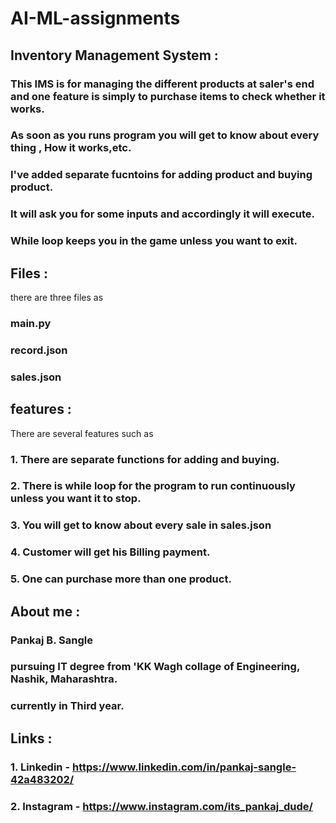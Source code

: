 # AI-ML-assignments

## Inventory Management System :
 ### This IMS is for managing the different products at saler's end and one feature is simply to purchase items to check whether it works.
 ### As soon as you runs program you will get to know about every thing , How it works,etc.
 ### I've added separate fucntoins for adding product and buying product.
 ### It will ask you for some inputs and accordingly it will execute.
 ### While loop keeps you in the game unless you want to exit.

## Files :
  there are three files as
  ### main.py
  ### record.json
  ### sales.json
  
## features :
  There are several features such as
  ### 1. There are separate functions for adding and buying.
  ### 2. There is while loop for the program to run continuously unless you want it to stop.
  ### 3. You will get to know about every sale in sales.json
  ### 4. Customer will get his Billing payment.
  ### 5. One can purchase more than one product.
  
## About me :
  ###  Pankaj B. Sangle
  ### pursuing IT degree from 'KK Wagh collage of Engineering, Nashik, Maharashtra.
  ### currently in Third year. 

## Links :
  ### 1. Linkedin - https://www.linkedin.com/in/pankaj-sangle-42a483202/
  ### 2. Instagram - https://www.instagram.com/its_pankaj_dude/
